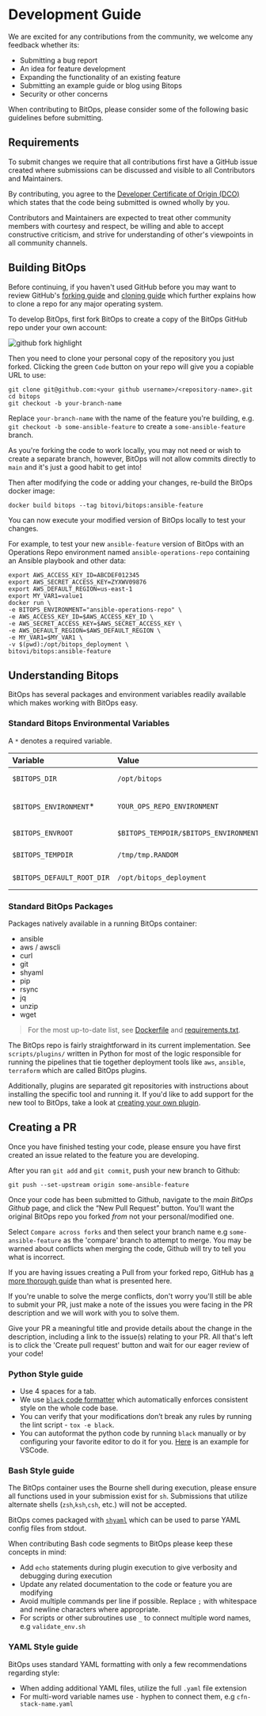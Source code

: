 # Development Guide

We are excited for any contributions from the community, we welcome any feedback whether its:

* Submitting a bug report
* An idea for feature development
* Expanding the functionality of an existing feature
* Submitting an example guide or blog using Bitops
* Security or other concerns

When contributing to BitOps, please consider some of the following basic guidelines before submitting.

## Requirements

To submit changes we require that all contributions first have a GitHub issue created where submissions can be discussed and visible to all Contributors and Maintainers.

By contributing, you agree to the [Developer Certificate of Origin (DCO)](DCO.md) which states that the code being submitted is owned wholly by you.

Contributors and Maintainers are expected to treat other community members with courtesy and respect, be willing and able to accept constructive criticism, and strive for understanding of other's viewpoints in all community channels.

## Building BitOps

Before continuing, if you haven't used GitHub before you may want to review GitHub's [forking guide](https://help.github.com/articles/fork-a-repo/) and [cloning guide](https://help.github.com/articles/cloning-a-repository/) which further explains how to clone a repo for any major operating system.

To develop BitOps, first fork BitOps to create a copy of the BitOps GitHub repo under your own account:

![github fork highlight](../assets/images/fork-highlight.png)

Then you need to clone your personal copy of the repository you just forked. Clicking the green `Code` button on your repo will give you a copiable URL to use:

```
git clone git@github.com:<your github username>/<repository-name>.git
cd bitops
git checkout -b your-branch-name
```

Replace `your-branch-name` with the name of the feature you're building, e.g. `git checkout -b some-ansible-feature` to create a `some-ansible-feature` branch.

As you're forking the code to work locally, you may not need or wish to create a separate branch, however, BitOps will not allow commits directly to `main` and it's just a good habit to get into!

Then after modifying the code or adding your changes, re-build the BitOps docker image:

```
docker build bitops --tag bitovi/bitops:ansible-feature
```

You can now execute your modified version of BitOps locally to test your changes.

For example, to test your new `ansible-feature` version of BitOps with an Operations Repo environment named `ansible-operations-repo` containing an Ansible playbook and other data:

```
export AWS_ACCESS_KEY_ID=ABCDEF012345
export AWS_SECRET_ACCESS_KEY=ZYXWV09876
export AWS_DEFAULT_REGION=us-east-1
export MY_VAR1=value1
docker run \
-e BITOPS_ENVIRONMENT="ansible-operations-repo" \
-e AWS_ACCESS_KEY_ID=$AWS_ACCESS_KEY_ID \
-e AWS_SECRET_ACCESS_KEY=$AWS_SECRET_ACCESS_KEY \
-e AWS_DEFAULT_REGION=$AWS_DEFAULT_REGION \
-e MY_VAR1=$MY_VAR1 \
-v $(pwd):/opt/bitops_deployment \
bitovi/bitops:ansible-feature
```


## Understanding Bitops

BitOps has several packages and environment variables readily available which makes working with BitOps easy.

### Standard Bitops Environmental Variables

A `*` denotes a required variable.

| Variable          | Value                             |  Notes     |
|   :---            |   :---                            |    :---    |
| `$BITOPS_DIR`     | `/opt/bitops`                     |   Within the container the default working directory for BitOps        |
| `$BITOPS_ENVIRONMENT`*   | `YOUR_OPS_REPO_ENVIRONMENT`                   |   BitOps requires at least one environment folder to be specified at container execution.   |
| `$BITOPS_ENVROOT`        | `$BITOPS_TEMPDIR/$BITOPS_ENVIRONMENT`           |   e.g `/tmp/tmp.RANDOM/YOUR_OPS_REPO_ENVIRONMENT`  |
| `$BITOPS_TEMPDIR`        | `/tmp/tmp.RANDOM`                  |   This is the randomly generated working dir for BitOps.  |
| `$BITOPS_DEFAULT_ROOT_DIR`        | `/opt/bitops_deployment`                  |   This working dir for BitOps (moved to `$BITOPS_TEMPDIR` during execution)  |

### Standard BitOps Packages

Packages natively available in a running BitOps container:

* ansible
* aws / awscli
* curl
* git
* shyaml
* pip
* rsync
* jq
* unzip
* wget

> For the most up-to-date list, see
> [Dockerfile](https://github.com/bitovi/bitops/blob/main/Dockerfile)
> and [requirements.txt](https://github.com/bitovi/bitops/blob/main/requirements.txt).

The BitOps repo is fairly straightforward in its current implementation.
See `scripts/plugins/` written in Python for most of the logic responsible for running the pipelines that tie together deployment tools like `aws`, `ansible`, `terraform` which are called BitOps plugins.

Additionally, plugins are separated git repositories with instructions about installing the specific tool and running it.
If you'd like to add support for the new tool to BitOps, take a look at [creating your own plugin](/plugins/#creating-your-own-plugin).

## Creating a PR

Once you have finished testing your code, please ensure you have first created an issue related to the feature you are developing.

After you ran `git add` and `git commit`, push your new branch to Github:

```
git push --set-upstream origin some-ansible-feature
```

Once your code has been submitted to Github, navigate to the _main BitOps Github_ page, and click the “New Pull Request” button. You'll want the original BitOps repo you forked _from_ not your personal/modified one.

Select `Compare across forks` and then select your branch name e.g `some-ansible-feature` as the 'compare' branch to attempt to merge. You may be warned about conflicts when merging the code, Github will try to tell you what is incorrect.

If you are having issues creating a Pull from your forked repo, GitHub has [a more thorough guide](https://docs.github.com/en/github/collaborating-with-issues-and-pull-requests/creating-a-pull-request-from-a-fork) than what is presented here.

If you're unable to solve the merge conflicts, don't worry you'll still be able to submit your PR, just make a note of the issues you were facing in the PR description and we will work with you to solve them.

Give your PR a meaningful title and provide details about the change in the description, including a link to the issue(s) relating to your PR. All that's left is to click the 'Create pull request' button and wait for our eager review of your code!

### Python Style guide
* Use 4 spaces for a tab.
* We use [`black` code formatter](https://github.com/psf/black) which automatically enforces consistent style on the whole code base.
* You can verify that your modifications don’t break any rules by running the lint script - `tox -e black`.
* You can autoformat the python code by running `black` manually or by configuring your favorite editor to do it for you. [Here](https://dev.to/adamlombard/how-to-use-the-black-python-code-formatter-in-vscode-3lo0) is an example for VSCode.

### Bash Style guide

The BitOps container uses the Bourne shell during execution, please ensure all functions used in your submission exist for `sh`. Submissions that utilize alternate shells (`zsh`,`ksh`,`csh`, etc.) will not be accepted.

BitOps comes packaged with [`shyaml`](https://pypi.org/project/shyaml/) which can be used to parse YAML config files from stdout.

When contributing Bash code segments to BitOps please keep these concepts in mind:

* Add `echo` statements during plugin execution to give verbosity and debugging during execution
* Update any related documentation to the code or feature you are modifying
* Avoid multiple commands per line if possible. Replace `;` with whitespace and newline characters where appropriate.
* For scripts or other subroutines use `_` to connect multiple word names, e.g `validate_env.sh`

### YAML Style guide

BitOps uses standard YAML formatting with only a few recommendations regarding style:

* When adding additional YAML files, utilize the full `.yaml` file extension
* For multi-word variable names use `-` hyphen to connect them, e.g `cfn-stack-name.yaml`
